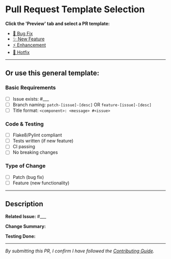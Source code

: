 # Pull Request Template Selection

**Click the 'Preview' tab and select a PR template:**

- [🐛 Bug Fix](?expand=1&template=bugfix.md)
- [✨ New Feature](?expand=1&template=feature.md)
- [⚡ Enhancement](?expand=1&template=enhancement.md)
- [🚨 Hotfix](?expand=1&template=hotfix.md)

---

## Or use this general template:

### Basic Requirements
- [ ] Issue exists: #___
- [ ] Branch naming: `patch-[issue]-[desc]` OR `feature-[issue]-[desc]`
- [ ] Title format: `<component>: <message> #<issue>`

### Code & Testing
- [ ] Flake8/Pylint compliant
- [ ] Tests written (if new feature)
- [ ] CI passing
- [ ] No breaking changes

### Type of Change
- [ ] Patch (bug fix)
- [ ] Feature (new functionality)

---

## Description
**Related Issue:** #___

**Change Summary:**
<!-- Brief description -->

**Testing Done:**
<!-- How you tested -->

---

*By submitting this PR, I confirm I have followed the [Contributing Guide](https://rucio.cern.ch/documentation/contributing/).*